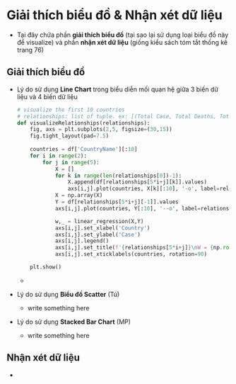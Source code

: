 # Giải thích biểu đồ & Nhận xét dữ liệu

- Tại đây chứa phần **giải thích biểu đồ** (tại sao lại sử dụng loại biểu đồ này để visualize) và phần **nhận xét dữ liệu** (giống kiểu sách tóm tắt thống kê trang 76)

## Giải thích biểu đồ

- Lý do sử dụng **Line Chart** trong biểu diễn mối quan hệ giữa 3 biến dữ liệu và 4 biến dữ liệu
    ```python
    # visualize the first 10 countries
    # relationships: list of tuple. ex: [(Total Case, Total Deaths, Total Recovered), ...]
    def visualizeRelationships(relationships):
        fig, axs = plt.subplots(2,5, figsize=(30,15))
        fig.tight_layout(pad=7.5)
        
        countries = df['CountryName'][:10]
        for i in range(2):
            for j in range(5):
                X = []
                for k in range(len(relationships[0])-1):
                    X.append(df[relationships[5*i+j][k]].values)
                    axs[i,j].plot(countries, X[k][:10], '-o', label=relationships[5*i+j][k])
                X = np.array(X)
                Y = df[relationships[5*i+j][-1]].values
                axs[i,j].plot(countries, Y[:10], '--o', label=relationships[5*i+j][-1]+' (phụ thuộc)')

                w,_ = linear_regression(X,Y)
                axs[i,j].set_xlabel('Country')
                axs[i,j].set_ylabel('Case')
                axs[i,j].legend()
                axs[i,j].set_title(f'{relationships[5*i+j]}\nW = {np.round(w,1)}')
                axs[i,j].set_xticklabels(countries, rotation=90)

        plt.show()
    ```

    - 

- Lý do sử dụng **Biểu đồ Scatter** (Tú)
    - write something here

- Lý do sử dụng **Stacked Bar Chart** (MP)
    - write something here

## Nhận xét dữ liệu 

- 